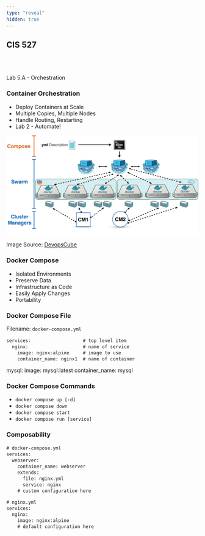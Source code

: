 ```yaml
---
type: "reveal"
hidden: true
---
```

<section>
	<h2>CIS 527</h2><br><br><p>Lab 5.A - Orchestration</p>
</section>
<section>
	<h3>Container Orchestration</h3>
	<ul>
		<li>Deploy Containers at Scale</li>
		<li>Multiple Copies, Multiple Nodes</li>
		<li>Handle Routing, Restarting</li>
		<li>Lab 2 - Automate!</li>
	</ul>
</section>
<section>
	<img class="stretch plain" src="/images/5a/docker-swarm.png.webp">
	<p class="imagecredit">Image Source: <a href="https://devopscube.com/docker-container-clustering-tools/">DevopsCube</a></p>
</section>
<section>
	<h3>Docker Compose</h3>
	<ul>
		<li>Isolated Environments</li>
		<li>Preserve Data</li>
		<li>Infrastructure as Code</li>
		<li>Easily Apply Changes</li>
		<li>Portability</li>
	</ul>
</section>
<section>
	<h3>Docker Compose File</h3>
	<p>Filename: <code>docker-compose.yml</code></p>
	<pre><code class="yml">services:                   # top level item
  nginx:                    # name of service
    image: nginx:alpine     # image to use
    container_name: nginx1  # name of container</code></pre>
  mysql:
    image: mysql:latest
	container_name: mysql
</section>
<section>
	<h3>Docker Compose Commands</h3>
	<ul>
		<li><code>docker compose up [-d]</code></li>
		<li><code>docker compose down</code></li>
		<li><code>docker compose start</code></li>
		<li><code>docker compose run [service]</code></li>
	</ul>
</section>
<section>
	<h3>Composability</h3>
	<pre><code class="yml"># docker-compose.yml
services:
  webserver:
    container_name: webserver
    extends:
      file: nginx.yml
      service: nginx
    # custom configuration here</code></pre>
	<pre><code class="yml"># nginx.yml
services:
  nginx:
    image: nginx:alpine
    # default configuration here</code></pre>
</section>
